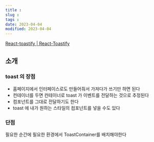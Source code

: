 ```yaml
---
title :
slug :
tags :
date: 2023-04-04
modified: 2023-04-04
---
```




 [React-toastify | React-Toastify](https://fkhadra.github.io/react-toastify/introduction)

## 소개

### toast 의 장점

 - 홈페이지에서 인터페이스로도 만들어줘서 가져다가 쓰기만 하면 된다
- 컨테이너를 두면 컨테이너로 toast 가 이벤트를 전달하는 것으로 추정된다
- 컴포넌트를 그대로 전달하기도 한다
- toast 에 내가 원하는 스타일의 컴포넌트를 넣을 수도 있다


### 단점 

필요한 순간에 필요한 환경에서 ToastContainer를 배치해야한다

